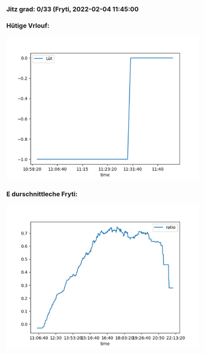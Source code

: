 ### Jitz grad: 0/33 (Fryti, 2022-02-04 11:45:00

### Hütige Vrlouf:
![Graph](Today.png)

### E durschnittleche Fryti:
![Graph](Fryti.png)